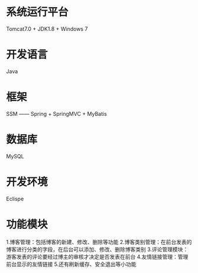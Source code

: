 # 系统运行平台
Tomcat7.0 + JDK1.8 + Windows 7

# 开发语言
Java

# 框架
SSM —— Spring + SpringMVC + MyBatis

# 数据库
MySQL

# 开发环境
Eclispe

# 功能模块
1.博客管理：包括博客的新建、修改、删除等功能
2.博客类别管理：在前台发表的博客进行分类的字段，在后台可以添加、修改、删除博客类别
3.评论管理模块：游客发表的评论要经过博主的审核才决定是否发表在前台
4.友情链接管理：管理前台显示的友情链接
5.还有刷新缓存、安全退出等小功能
